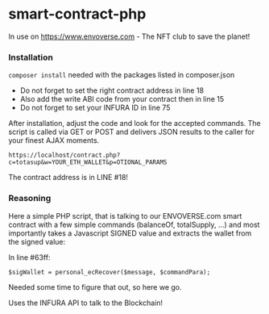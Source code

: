 # smart-contract-php
In use on https://www.envoverse.com - The NFT club to save the planet!

### Installation
``composer install``
needed with the packages listed in composer.json

* Do not forget to set the right contract address in line 18
* Also add the write ABI code from your contract then in line 15
* Do not forget to set your INFURA ID in line 75

After installation, adjust the code and look for the accepted commands.
The script is called via GET or POST and delivers JSON results to the caller
for your finest AJAX moments.

``https://localhost/contract.php?c=totasup&w=YOUR_ETH_WALLET&p=OTIONAL_PARAMS``

The contract address is in LINE #18!

### Reasoning
Here a simple PHP script, that is talking to our ENVOVERSE.com smart contract
with a few simple commands (balanceOf, totalSupply, ...)
and most importantly takes a Javascript SIGNED value and extracts the wallet
from the signed value:

In line #63ff:

``
$sigWallet = personal_ecRecover($message, $commandPara);
``

Needed some time to figure that out, so here we go.

Uses the INFURA API to talk to the Blockchain!

